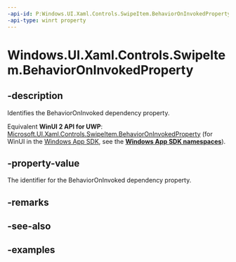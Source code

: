 ```yaml
---
-api-id: P:Windows.UI.Xaml.Controls.SwipeItem.BehaviorOnInvokedProperty
-api-type: winrt property
---
```


<!-- Property syntax.
public DependencyProperty BehaviorOnInvokedProperty { get; }
-->

# Windows.UI.Xaml.Controls.SwipeItem.BehaviorOnInvokedProperty

## -description

Identifies the BehaviorOnInvoked dependency property.

Equivalent **WinUI 2 API for UWP**: [Microsoft.UI.Xaml.Controls.SwipeItem.BehaviorOnInvokedProperty](/windows/winui/api/microsoft.ui.xaml.controls.swipeitem.behavioroninvokedproperty) (for WinUI in the [Windows App SDK](/windows/apps/windows-app-sdk/), see the **[Windows App SDK namespaces](/windows/windows-app-sdk/api/winrt/)**).

## -property-value

The identifier for the BehaviorOnInvoked dependency property.

## -remarks

## -see-also

## -examples


